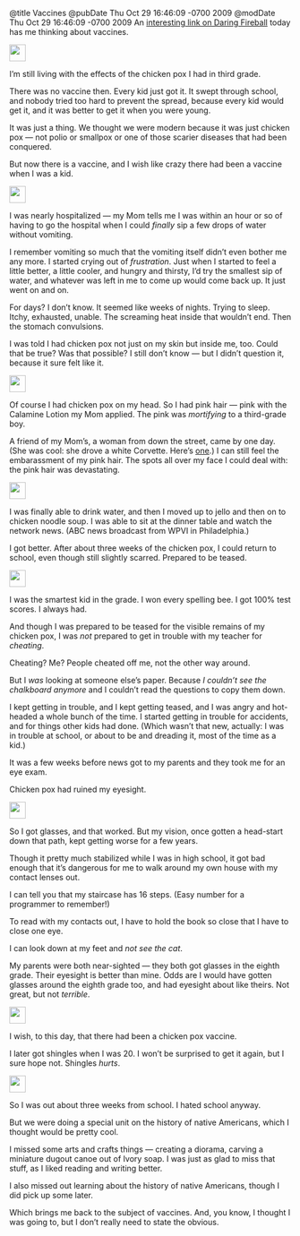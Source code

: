 @title Vaccines
@pubDate Thu Oct 29 16:46:09 -0700 2009
@modDate Thu Oct 29 16:46:09 -0700 2009
An <a href="http://daringfireball.net/linked/2009/10/29/wired-vaccinations">interesting link on Daring Fireball</a> today has me thinking about vaccines.

<img src="http://inessential.com/images/atom.gif" width="29" height="30" alt="" />

I’m still living with the effects of the chicken pox I had in third grade.

There was no vaccine then. Every kid just got it. It swept through school, and nobody tried too hard to prevent the spread, because every kid would get it, and it was better to get it when you were young.

It was just a thing. We thought we were modern because it was just chicken pox — not polio or smallpox or one of those scarier diseases that had been conquered.

But now there is a vaccine, and I wish like crazy there had been a vaccine when I was a kid.

<img src="http://inessential.com/images/atom.gif" width="29" height="30" alt="" />

I was nearly hospitalized — my Mom tells me I was within an hour or so of having to go the hospital when I could <em>finally</em> sip a few drops of water without vomiting.

I remember vomiting so much that the vomiting itself didn’t even bother me any more. I started crying out of <em>frustration</em>. Just when I started to feel a little better, a little cooler, and hungry and thirsty, I’d try the smallest sip of water, and whatever was left in me to come up would come back up. It just went on and on.

For days? I don’t know. It seemed like weeks of nights. Trying to sleep. Itchy, exhausted, unable. The screaming heat inside that wouldn’t end. Then the stomach convulsions.

I was told I had chicken pox not just on my skin but inside me, too. Could that be true? Was that possible? I still don’t know — but I didn’t question it, because it sure felt like it.

<img src="http://inessential.com/images/atom.gif" width="29" height="30" alt="" />

Of course I had chicken pox on my head. So I had pink hair — pink with the Calamine Lotion my Mom applied. The pink was <em>mortifying</em> to a third-grade boy.

A friend of my Mom’s, a woman from down the street, came by one day. (She was cool: she drove a white Corvette. Here’s <a href="http://gresham-oregon.olx.com/1976-white-chevrolet-corvette-stingray-for-sale-in-gresham-or-97080-iid-17438736">one</a>.) I can still feel the embarassment of my pink hair. The spots all over my face I could deal with: the pink hair was devastating.

<img src="http://inessential.com/images/atom.gif" width="29" height="30" alt="" />

I was finally able to drink water, and then I moved up to jello and then on to chicken noodle soup. I was able to sit at the dinner table and watch the network news. (ABC news broadcast from WPVI in Philadelphia.)

I got better. After about three weeks of the chicken pox, I could return to school, even though still slightly scarred. Prepared to be teased.

<img src="http://inessential.com/images/atom.gif" width="29" height="30" alt="" />

I was the smartest kid in the grade. I won every spelling bee. I got 100% test scores. I always had.

And though I was prepared to be teased for the visible remains of my chicken pox, I was <i>not</i> prepared to get in trouble with my teacher for <em>cheating</em>.

Cheating? Me? People cheated off me, not the other way around.

But I <i>was</i> looking at someone else’s paper. Because <em>I couldn’t see the chalkboard anymore</em> and I couldn’t read the questions to copy them down.

I kept getting in trouble, and I kept getting teased, and I was angry and hot-headed a whole bunch of the time. I started getting in trouble for accidents, and for things other kids had done. (Which wasn’t that new, actually: I was in trouble at school, or about to be and dreading it, most of the time as a kid.)

It was a few weeks before news got to my parents and they took me for an eye exam.

Chicken pox had ruined my eyesight.

<img src="http://inessential.com/images/atom.gif" width="29" height="30" alt="" />

So I got glasses, and that worked. But my vision, once gotten a head-start down that path, kept getting worse for a few years.

Though it pretty much stabilized while I was in high school, it got bad enough that it’s dangerous for me to walk around my own house with my contact lenses out.

I can tell you that my staircase has 16 steps. (Easy number for a programmer to remember!)

To read with my contacts out, I have to hold the book so close that I have to close one eye.

I can look down at my feet and <em>not see the cat</em>.

My parents were both near-sighted — they both got glasses in the eighth grade. Their eyesight is better than mine. Odds are I would have gotten glasses around the eighth grade too, and had eyesight about like theirs. Not great, but not <em>terrible</em>.

<img src="http://inessential.com/images/atom.gif" width="29" height="30" alt="" />

I wish, to this day, that there had been a chicken pox vaccine.

I later got shingles when I was 20. I won’t be surprised to get it again, but I sure hope not. Shingles <em>hurts</em>.

<img src="http://inessential.com/images/atom.gif" width="29" height="30" alt="" />

So I was out about three weeks from school. I hated school anyway.

But we were doing a special unit on the history of native Americans, which I thought would be pretty cool.

I missed some arts and crafts things — creating a diorama, carving a miniature dugout canoe out of Ivory soap. I was just as glad to miss that stuff, as I liked reading and writing better.

I also missed out learning about the history of native Americans, though I did pick up some later.

Which brings me back to the subject of vaccines. And, you know, I thought I was going to, but I don’t really need to state the obvious.

